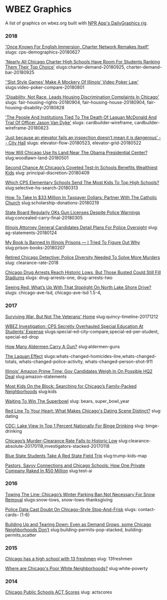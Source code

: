 # WBEZ Graphics

A list of graphics on wbez.org built with [NPR App's DailyGraphics rig](https://github.com/nprapps/dailygraphics).


### 2018

['Once Known For English Immersion, Charter Network Remakes Itself'](https://www.wbez.org/shows/wbez-news/once-known-for-english-immersion-charter-network-remakes-itself/8eff9ca3-f126-4d84-b1c3-aee72e7e4dd9)
slugs: cps-demographics-20180627


['Nearly All Chicago Charter High Schools Have Room For Students Ranking Them Their Top Choice'](https://www.wbez.org/shows/wbez-news/nearly-all-chicago-charter-high-schools-have-room-for-students-ranking-them-their-top-choice/eca81da9-8a3c-4f70-bb98-988cdb22901a)
slugs:charter-demand-20180925, charter-demand-bar-20180925


['‘Slot Style Games’ Make A Mockery Of Illinois’ Video Poker Law'](https://www.wbez.org/shows/wbez-news/slot-style-games-make-a-mockery-of-illinois-video-poker-law/69d1c814-9038-461a-baac-e376fd619df5)
slugs:video-poker-compare-20180801


['Disability, Not Race, Leads Housing Discrimination Complaints In Chicago'](https://www.wbez.org/shows/wbez-news/disability-not-race-leads-housing-discrimination-complaints-in-chicago/cfbce40d-bd78-420a-af47-a5e5337cd402)
slugs: fair-housing-rights-20180904, fair-housing-house-20180904, fair-housing-disability-20180828


['The People And Institutions Tied To The Death Of Laquan McDonald And Trial Of Officer Jason Van Dyke'](http://16shots.wbez.org/people/index.html)
slugs: cardbuilder-wireframe, cardbuilder-wireframe-20180823


[‘Just because an elevator fails an inspection doesn’t mean it is dangerous’ -- City Hall](https://interactive.wbez.org/elevators/failed-inspections/)
slugs: elevator-flow-20180523, elevator-grid-20180522


[How Will Chicago Use Its Land Near The Obama Presidential Center?](https://www.wbez.org/shows/wbez-news/how-will-chicago-use-its-land-near-the-obama-presidential-center/9bf59010-42d0-4a2e-acc5-4dbc6094bc12)
slug:woodlawn-land-20180501


[Second Chance At Chicago’s Coveted Test-In Schools Benefits Wealthiest Kids](https://www.wbez.org/shows/wbez-news/second-chance-at-chicagos-coveted-testin-schools-benefits-wealthiest-kids/19347d82-5575-41f8-af3c-ce9e72574991)
slug: principal-discretion-20180409


[Which CPS Elementary Schools Send The Most Kids To Top High Schools?](https://www.wbez.org/shows/wbez-news/which-cps-elementary-schools-send-the-most-kids-to-top-high-schools/f8a51e7d-dcc5-42f5-ba24-1c357f0204a0)
slug:selective-hs-search-20180313


[How To Take In $33 Million In Taxpayer Dollars: Partner With The Catholic Church](https://www.wbez.org/shows/wbez-news/how-to-take-in-33-million-in-taxpayer-dollars-partner-with-the-catholic-church/91468342-1d17-416a-8a6e-c5b58472dba6)
slug:scholarship-donations-20180219


[State Board Regularly OKs Gun Licenses Despite Police Warnings](https://www.wbez.org/shows/wbez-news/state-board-regularly-oks-gun-licenses-despite-police-warnings/8305a761-bd66-405a-acf0-10dac6b825a1)
slug:concealed-carry-final-20180305


[Illinois Attorney General Candidates Detail Plans For Police Oversight](https://www.wbez.org/shows/wbez-news/illinois-attorney-general-candidates-detail-plans-for-police-oversight/808e8560-ec21-4df7-8a67-82ae3922c716)
slug: ag-statements-20180124


[My Book Is Banned In Illinois Prisons — I Tried To Figure Out Why](https://www.wbez.org/shows/wbez-news/my-book-is-banned-in-illinois-prisons-i-tried-to-figure-out-why/2cb0427f-04ce-465b-a325-3385f809e597)
slug:prison-books-20180207

[Retired Chicago Detective: Police Diversity Needed To Solve More Murders](https://www.wbez.org/shows/wbez-news/retired-chicago-detective-police-diversity-needed-to-solve-more-murders/0443828a-d021-4078-b2a4-f0a9b5ef676c)
slug: clearance-rate-2018


[Chicago Drug Arrests Reach Historic Lows, But Those Busted Could Still Fill Stadiums](https://www.wbez.org/shows/wbez-news/chicago-drug-arrests-reach-historic-lows-but-those-busted-could-still-fill-stadiums/060f8449-17bf-4a52-97eb-0bab93ee32aa)
slugs: drug-arrests-one, drug-arrests-two



[Seeing Red: What’s Up With That Stoplight On North Lake Shore Drive?](https://www.wbez.org/shows/curious-city/whats-up-with-that-stoplight-on-north-lake-shore-drive/b9d93a22-52ca-468a-b49a-61f0bb150d4c)
slugs: chicago-ave-lsd, chicago-ave-lsd 1.5-4, 


### 2017
[Surviving War, But Not The Veterans' Home](https://interactive.wbez.org/legionnaires/)
slug:quincy-timeline-20171212


[WBEZ Investigation: CPS Secretly Overhauled Special Education At Students’ Expense](https://www.wbez.org/shows/wbez-news/wbez-investigation-cps-secretly-overhauled-special-education-at-students-expense/2f6907ea-6ad2-4557-9a03-7da60710f8f9)
slugs:special-ed-city-compare,special-ed-per-student, special-ed-drop


[How Many Aldermen Carry A Gun?](http://interactive.wbez.org/everyotherhour/aldermen)
slug:aldermen-guns


[The Laquan Effect](http://interactive.wbez.org/everyotherhour/laquan-effect/)
slugs:whats-changed-homicides-line,whats-changed-totals, whats-changed-police-activity, whats-changed-person-shot-911


[Illinois’ Amazon Prime Time: Gov Candidates Weigh In On Possible HQ2 Deal](https://www.wbez.org/shows/wbez-news/illinois-amazon-prime-time-gov-candidates-weigh-in-on-possible-hq2-deal/f9543353-3c85-476d-b82c-67b64d4f0bba)
slug:amazon-statements


[Most Kids On the Block: Searching for Chicago’s Family-Packed Neighborhoods](https://www.wbez.org/shows/curious-city/most-kids-on-the-block-searching-for-chicagos-familypacked-neighborhoods/2b8c56be-fdfc-4a52-9975-c1d7b40d50d2)
slug:kids


[Waiting To Win The Superbowl](https://interactive.wbez.org/waiting-to-win-super-bowl/)
slug: bears, super_bowl_year


[Red Line To Your Heart: What Makes Chicago's Dating Scene Distinct?](https://www.wbez.org/shows/curious-city/red-line-to-your-heart-what-makes-chicagos-dating-scene-distinct/11750576-ba21-4577-a3f9-6d59d0a10c43)
slug: dating


[CDC: Lake View In Top 1 Percent Nationally For Binge Drinking](https://www.wbez.org/shows/wbez-news/cdc-lake-view-in-top-1-percent-nationally-for-binge-drinking/a7bef069-ff3f-4bba-bf83-ce4c7e890f22)
slug: binge-drinking


[Chicago’s Murder-Clearance Rate Falls to Historic Low](https://www.wbez.org/shows/wbez-news/chicagos-murderclearance-rate-falls-to-historic-low/fecb9e20-595d-405b-8dd8-331a83f09e1d)
slug:clearance-absolute-20170118,investigators-stacked-20170118

[Blue State Students Take A Red State Field Trip](https://www.wbez.org/shows/wbez-news/blue-state-students-take-a-red-state-field-trip/e282b298-437e-4016-97fc-0860da986b32)
slug:trump-kids-map 


[Pastors, Savvy Connections and Chicago Schools: How One Private Company Raked In $50 Million](https://www.wbez.org/shows/wbez-news/pastors-savvy-connections-and-chicago-schools-how-one-private-company-raked-in-50-million/949a1a9f-8d92-464c-a3c6-38d04d89e768)
slug:test-ai


### 2016
[Towing The Line: Chicago’s Winter Parking Ban Not Necessary For Snow Removal](http://interactive.wbez.org/towing-the-line/)
slugs:snow-tows, snow-tows-thanksgiving

[Police Data Cast Doubt On Chicago-Style Stop-And-Frisk](https://www.wbez.org/shows/wbez-news/police-data-cast-doubt-on-chicagostyle-stopandfrisk/d79738c6-b5a2-494d-acaf-e659969b3e6b)
slugs: contact-cards- (1-6)


[Building Up and Tearing Down: Even as Demand Grows, some Chicago Neighborhoods Don’t](https://www.wbez.org/shows/wbez-news/building-up-and-tearing-down-even-as-demand-grows-some-chicago-neighborhoods-dont/5b809742-4c8b-4615-8907-e3cac111d8eb)
slug:building-permits-pop-stacked, building-permits,scatter

### 2015
[Chicago has a high school with 13 freshmen](https://www.wbez.org/shows/wbez-news/chicago-has-a-high-school-with-13-freshmen/dd7ebcb5-c22f-4b21-be36-583d0ad8bb6f)
slug: 13freshmen

[Where are Chicago's Poor White Neighborhoods?](https://www.wbez.org/shows/curious-city/where-are-chicagos-poor-white-neighborhoods/37e96521-d730-43b8-b645-633aab318314)
slug:white-poverty

### 2014
[Chicago Public Schools ACT Scores](http://interactive.wbez.org/gradingrahm/#education)
slug: actscores





